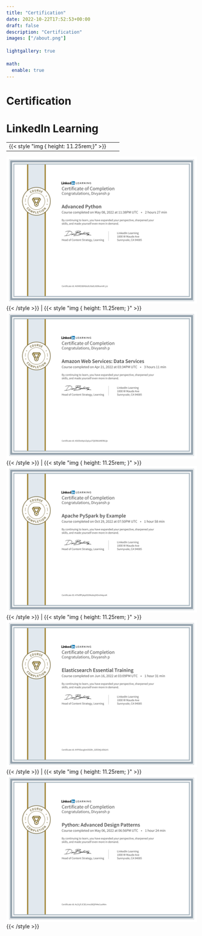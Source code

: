 ```yaml
---
title: "Certification"
date: 2022-10-22T17:52:53+00:00
draft: false
description: "Certification"
images: ["/about.png"]

lightgallery: true

math:
  enable: true
---
```


# Certification

# LinkedIn Learning 

| | | |
|-|-|-|
|{{< style "img { height: 11.25rem;}" >}} 
[![](certificates/1.png)](https://www.linkedin.com/learning/certificates/8e066cc3a1fd0a14ae6e0be4c67558558c7a470311e9ad5b99fe1604ef8be2ec?trk=share_certificate)
{{< /style >}} | {{< style "img { height: 11.25rem; }" >}} 
[![](certificates/2.png)](https://www.linkedin.com/learning/certificates/d45b5ce90ac37a0f420235442f027d145353a6f4e2c0acbccf23f4566f714770?trk=share_certificate)
{{< /style >}} | {{< style "img { height: 11.25rem; }" >}} 
[![](certificates/3.png)](https://www.linkedin.com/learning/certificates/3ff2c3eea9518fe36576dc44d5ae0c6c33e61f36b40b43f80d2f5b17e75201f4)
{{< /style >}}
| {{< style "img { height: 11.25rem; }" >}} 
[![](certificates/4.png) ](https://www.linkedin.com/learning/certificates/773b6209d88777ab64d6741b0782681525bb2504b1c760b6485d966ca2e95303?trk=share_certificate)
{{< /style >}} | {{< style "img { height: 11.25rem; }" >}} 
[![](certificates/5.png) ](https://www.linkedin.com/learning/certificates/573f0aa468e5804a764ab75984dcdf69c64b33d3e75352971f1e4609b8e5f7c0?trk=share_certificate)
{{< /style >}}

